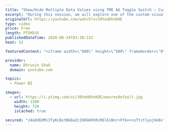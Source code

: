 ```yaml
---
title: "Show/Hide Multiple Data Values using TME AG Toggle Switch – Custom Visual – Toggle Switch by TME AG"
excerpt: "During this session, we will explore one of the custom visuals in Power BI which is TME AG Toggle Switch in Power BI.   Sometimes, we need to show/hide data values based on Toggle Switch. Let’s consider one real-life example where we need to show Weekend and Weekday data. I want to provide one switch"
originalUrl: https://youtube.com/watch?v=39Yed6hnKOE
type: video
price: Free
length: PT5M53S
publishedDateTime: 2020-08-24T03:38:12Z
heat: 52

featuredContent: "<iframe width=\"800\" height=\"500\" frameborder=\"0\" src=\"https://www.youtube.com/embed/39Yed6hnKOE\" allow=\"accelerometer; autoplay; encrypted-media; gyroscope; picture-in-picture\" allowfullscreen></iframe>"

provider:
  name: Dhruvin Shah
  domain: youtube.com

topics:
  - Power BI

images:
  - url: https://i.ytimg.com/vi/39Yed6hnKOE/maxresdefault.jpg
    width: 1280
    height: 720
    isCached: true

secured: "z4o8dEdMi3TyKLBxtNGbaZcIOHGHXhRcR6l6iBnr+Ftkv+cuTtitlyuj9o8vTVz/lhju+AYQTCtO33kA7ydOHqDuHI0Z6OtJ5ImB8fJ0sbxLQsEJao38UrUjaxwDt1+Zf9yk8zXfteFOUC2xjGpC3dT0V5EQR5px1lKlwQF/JTK33TRuReTV837PAbcjLhZlAIwUfew3u1ss7o/1ak3LyfV9FjjnikosyiyRbvmttQjxIU+KdCMMHiFoRrtiIz0DpS5w8w1EUPWm27ohAknvESZtK466e3/sXEhclgiDk5PzjZV2tEzmYu6xWPO3XrucHLj8KjUwrKVX4iopfUen36fMrs4NBt6Y6WeQBEfxMXq04qH5SrxlZKHsckq93ZpMO2jAQ6QBqPF825of74SdtO/uijP+hXZ2YUA5FUZNjKk=;WmcBxjEToUDNuO7Jjmo46Q=="
---
```


